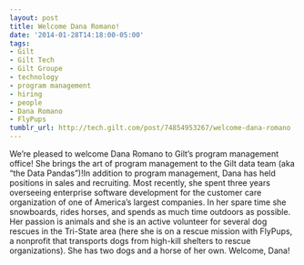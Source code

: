 ```yaml
---
layout: post
title: Welcome Dana Romano!
date: '2014-01-28T14:18:00-05:00'
tags:
- Gilt
- Gilt Tech
- Gilt Groupe
- technology
- program management
- hiring
- people
- Dana Romano
- FlyPups
tumblr_url: http://tech.gilt.com/post/74854953267/welcome-dana-romano
---
```



We’re pleased to welcome Dana Romano to Gilt’s program management office! She brings the art of program management to the Gilt data team (aka “the Data Pandas”)!In addition to program management, Dana has held positions in sales and recruiting. Most recently, she spent three years overseeing enterprise software development for the customer care organization of one of America’s largest companies. In her spare time she snowboards, rides horses, and spends as much time outdoors as possible. Her passion is animals and she is an active volunteer for several dog rescues in the Tri-State area (here she is on a rescue mission with FlyPups, a nonprofit that transports dogs from high-kill shelters to rescue organizations). She has two dogs and a horse of her own.
Welcome, Dana!
